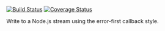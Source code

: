 [![Build Status](https://travis-ci.org/bigeasy/staccato.svg?branch=master)](https://travis-ci.org/bigeasy/staccato) [![Coverage Status](https://coveralls.io/repos/bigeasy/staccato/badge.svg?branch=master&service=github)](https://coveralls.io/github/bigeasy/staccato?branch=master)

Write to a Node.js stream using the error-first callback style.
